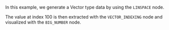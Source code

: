 <!--Add SEO here-->

In this example, we generate a Vector type data by using the `LINSPACE` node. 

The value at index 100 is then extracted with the `VECTOR_INDEXING` node and visualized with the `BIG_NUMBER` node.